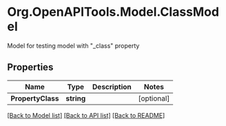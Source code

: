 # Org.OpenAPITools.Model.ClassModel
Model for testing model with \"_class\" property

## Properties

Name | Type | Description | Notes
------------ | ------------- | ------------- | -------------
**PropertyClass** | **string** |  | [optional] 

[[Back to Model list]](../README.md#documentation-for-models) [[Back to API list]](../README.md#documentation-for-api-endpoints) [[Back to README]](../README.md)

